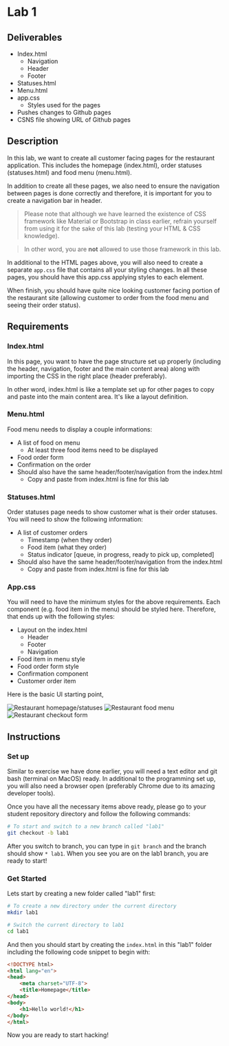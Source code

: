 # Lab 1

## Deliverables

* Index.html
	* Navigation
	* Header
	* Footer
* Statuses.html
* Menu.html
* app.css
	* Styles used for the pages
* Pushes changes to Github pages
* CSNS file showing URL of Github pages

## Description

In this lab, we want to create all customer facing pages for the restaurant application.
This includes the homepage (index.html), order statuses (statuses.html) and
food menu (menu.html).

In addition to create all these pages, we also need to ensure the navigation
between pages is done correctly and therefore, it is important for you to
create a navigation bar in header.

> Please note that although we have learned the existence of CSS framework 
like Material or Bootstrap in class earlier, refrain yourself from using it for
the sake of this lab (testing your HTML & CSS knowledge).

> In other word, you are **not** allowed to use those framework in this lab.

In additional to the HTML pages above, you will also need to create a separate
`app.css` file that contains all your styling changes. In all these pages, you
should have this app.css applying styles to each element.

When finish, you should have quite nice looking customer facing portion of the
restaurant site (allowing customer to order from the food menu and seeing their
order status).

## Requirements

### Index.html

In this page, you want to have the page structure set up properly (including the
header, navigation, footer and the main content area) along with importing the
CSS in the right place (header preferably).

In other word, index.html is like a template set up for other pages to copy
and paste into the main content area. It's like a layout definition.

### Menu.html

Food menu needs to display a couple informations:

* A list of food on menu
	* At least three food items need to be displayed
* Food order form
* Confirmation on the order
* Should also have the same header/footer/navigation from the index.html
	* Copy and paste from index.html is fine for this lab

### Statuses.html

Order statuses page needs to show customer what is their order statuses. You will
need to show the following information:

* A list of customer orders
	* Timestamp (when they order)
	* Food item (what they order)
	* Status indicator [queue, in progress, ready to pick up, completed]
* Should also have the same header/footer/navigation from the index.html
	* Copy and paste from index.html is fine for this lab

### App.css

You will need to have the minimum styles for the above requirements. Each
component (e.g. food item in the menu) should be styled here. Therefore, that
ends up with the following styles:

* Layout on the index.html
	* Header
	* Footer
	* Navigation
* Food item in menu style
* Food order form style
* Confirmation component
* Customer order item

Here is the basic UI starting point,

![Restaurant homepage/statuses](imgs/restaurant-statuses.png)
![Restaurant food menu](imgs/restaurant-menu.png)
![Restaurant checkout form](imgs/restaurant-checkout.png)

## Instructions

### Set up

Similar to exercise we have done earlier, you will need a text editor and git
bash (terminal on MacOS) ready. In additional to the programming set up, you
will also need a browser open (preferably Chrome due to its amazing developer
tools).

Once you have all the necessary items above ready, please go to your student
repository directory and follow the following commands:

```sh
# To start and switch to a new branch called "lab1"
git checkout -b lab1
```

After you switch to branch, you can type in `git branch` and the branch should
show `* lab1`. When you see you are on the lab1 branch, you are ready to start!

### Get Started

Lets start by creating a new folder called "lab1" first:

```sh
# To create a new directory under the current directory
mkdir lab1

# Switch the current directory to lab1
cd lab1
```

And then you should start by creating the `index.html` in this "lab1" folder
including the following code snippet to begin with:


```html
<!DOCTYPE html>
<html lang="en">
<head>
	<meta charset="UTF-8">
	<title>Homepage</title>
</head>
<body>
	<h1>Hello world!</h1>
</body>
</html>
```

Now you are ready to start hacking!

